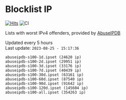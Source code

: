 # Blocklist IP

[![Hits](https://hits.seeyoufarm.com/api/count/incr/badge.svg?url=https%3A%2F%2Fgithub.com%2Fborestad%2Fblocklist-ip%2F&count_bg=%2379C83D&title_bg=%23555555&icon=&icon_color=%23E7E7E7&title=hits&edge_flat=false)](https://hits.seeyoufarm.com)  ![CI](https://img.shields.io/github/workflow/status/borestad/blocklist-ip/CI?style=flat-square)

Lists with worst IPv4 offenders, provided by [AbuseIPDB](https://www.abuseipdb.com/)

<!-- FOOTER-PLACEHOLDER -->
Updated every 5 hours<br>
Last update: `2023-08-25 - 15:17:36`
```
abuseipdb-s100-1d.ipset (24620 ip)
abuseipdb-s100-2d.ipset (29951 ip)
abuseipdb-s100-3d.ipset (33176 ip)
abuseipdb-s100-7d.ipset (40439 ip)
abuseipdb-s100-30d.ipset (63161 ip)
abuseipdb-s100-60d.ipset (87540 ip)
abuseipdb-s100-90d.ipset (91642 ip)
abuseipdb-s100-120d.ipset (145604 ip)
abuseipdb-s100-all.ipset (354263 ip)
```
